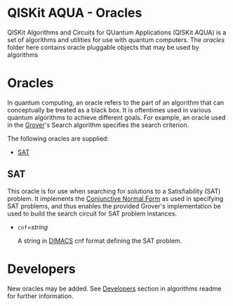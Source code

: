 # QISKit AQUA - Oracles

QISKit Algorithms and Circuits for QUantum Applications (QISKit AQUA) is a set of algorithms and utilities
for use with quantum computers. 
The *oracles* folder here contains oracle pluggable objects that may be used by algorithms

# Oracles

In quantum computing, an oracle refers to the part of an algorithm that can conceptually be treated as a black box.
It is oftentimes used in various quantum algorithms to achieve different goals. 
For example, an oracle used in the [Grover](../..#grover)'s Search algorithm specifies the search criterion.

The following oracles are supplied:

* [SAT](#sat)


## SAT

This oracle is for use when searching for solutions to a Satisfiability (SAT) problem. It implements the
[Conjunctive Normal Form](https://en.wikipedia.org/wiki/Conjunctive_normal_form) as used in specifying SAT problems,
and thus enables the provided Grover's implementation be used to build the search circuit for SAT problem instances.

* `cnf`=*string*

  A string in [DIMACS](http://www.satcompetition.org/2009/format-benchmarks2009.html) cnf format
  defining the SAT problem.


# Developers

New oracles may be added. See [Developers](../..#developers) section in algorithms readme
for further information.
